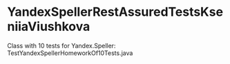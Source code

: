 # YandexSpellerRestAssuredTestsKseniiaViushkova

Class with 10 tests for Yandex.Speller: TestYandexSpellerHomeworkOf10Tests.java